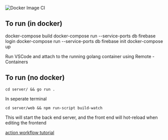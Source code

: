 ![Docker Image CI](https://github.com/mattwhite180/uno/workflows/Docker%20Image%20CI/badge.svg?branch=master)

## To run (in docker)
docker-compose build
docker-compose run --service-ports db firebase login
docker-compose run --service-ports db firebase init
docker-compose up

Run VSCode and attach to the running golang container using Remote - Containers

## To run (no docker)

`cd server/ && go run .`

In seperate terminal

`cd server/web && npm run-script build-watch`

This will start the back end server, and the front end will hot-reload when editing the frontend

[action workflow tutorial](https://docs.github.com/en/actions/creating-actions/creating-a-docker-container-action)
